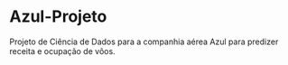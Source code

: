 # Azul-Projeto
 Projeto de Ciência de Dados para a companhia aérea Azul para predizer receita e ocupação de vôos.
